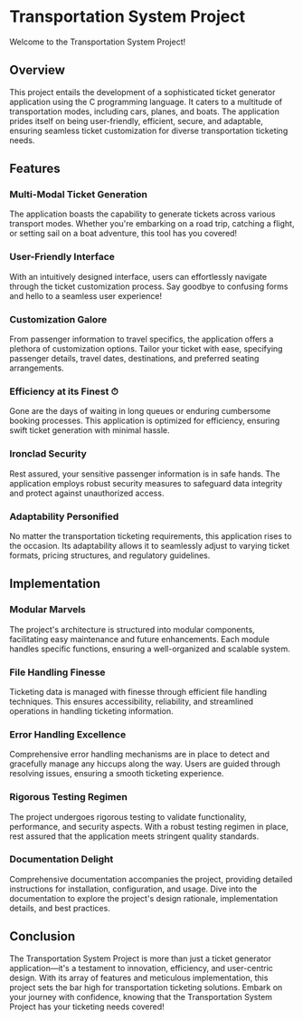 # Transportation System Project

Welcome to the Transportation System Project! 

## Overview

This project entails the development of a sophisticated ticket generator application using the C programming language. It caters to a multitude of transportation modes, including cars, planes, and boats. The application prides itself on being user-friendly, efficient, secure, and adaptable, ensuring seamless ticket customization for diverse transportation ticketing needs.

## Features

### Multi-Modal Ticket Generation 

The application boasts the capability to generate tickets across various transport modes. Whether you're embarking on a road trip, catching a flight, or setting sail on a boat adventure, this tool has you covered!

### User-Friendly Interface 

With an intuitively designed interface, users can effortlessly navigate through the ticket customization process. Say goodbye to confusing forms and hello to a seamless user experience!

### Customization Galore 

From passenger information to travel specifics, the application offers a plethora of customization options. Tailor your ticket with ease, specifying passenger details, travel dates, destinations, and preferred seating arrangements.

### Efficiency at its Finest ⏱

Gone are the days of waiting in long queues or enduring cumbersome booking processes. This application is optimized for efficiency, ensuring swift ticket generation with minimal hassle.

### Ironclad Security 

Rest assured, your sensitive passenger information is in safe hands. The application employs robust security measures to safeguard data integrity and protect against unauthorized access.

### Adaptability Personified 

No matter the transportation ticketing requirements, this application rises to the occasion. Its adaptability allows it to seamlessly adjust to varying ticket formats, pricing structures, and regulatory guidelines.

## Implementation

### Modular Marvels 

The project's architecture is structured into modular components, facilitating easy maintenance and future enhancements. Each module handles specific functions, ensuring a well-organized and scalable system.

### File Handling Finesse 

Ticketing data is managed with finesse through efficient file handling techniques. This ensures accessibility, reliability, and streamlined operations in handling ticketing information.

### Error Handling Excellence 

Comprehensive error handling mechanisms are in place to detect and gracefully manage any hiccups along the way. Users are guided through resolving issues, ensuring a smooth ticketing experience.

### Rigorous Testing Regimen 

The project undergoes rigorous testing to validate functionality, performance, and security aspects. With a robust testing regimen in place, rest assured that the application meets stringent quality standards.

### Documentation Delight 

Comprehensive documentation accompanies the project, providing detailed instructions for installation, configuration, and usage. Dive into the documentation to explore the project's design rationale, implementation details, and best practices.

## Conclusion

The Transportation System Project is more than just a ticket generator application—it's a testament to innovation, efficiency, and user-centric design. With its array of features and meticulous implementation, this project sets the bar high for transportation ticketing solutions. Embark on your journey with confidence, knowing that the Transportation System Project has your ticketing needs covered!

